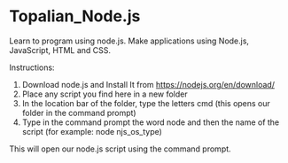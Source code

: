 # Topalian_Node.js
Learn to program using node.js. Make applications using Node.js, JavaScript, HTML and CSS.

Instructions:
1. Download node.js and Install It from https://nodejs.org/en/download/
2. Place any script you find here in a new folder
3. In the location bar of the folder, type the letters cmd
(this opens our folder in the command prompt)
4. Type in the command prompt the word node and then the name of the script
(for example: node njs_os_type)

This will open our node.js script using the command prompt.
